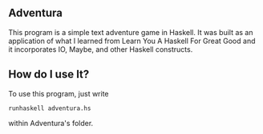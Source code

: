 ## Adventura

This program is a simple text adventure game in Haskell. It was built as an application of what I learned from
Learn You A Haskell For Great Good and it incorporates IO, Maybe, and other Haskell constructs.

## How do I use It?

To use this program, just write
```Batchfile
runhaskell adventura.hs
```
within Adventura's folder.
